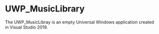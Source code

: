 # UWP_MusicLibrary

The UWP_MusicLibray is an empty Universal Windows application created in Visual Studio 2019. 

